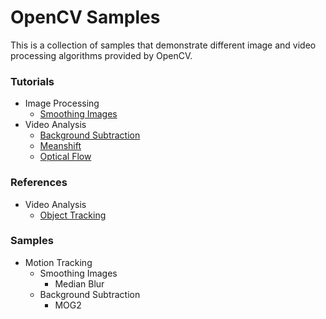 # OpenCV Samples

This is a collection of samples that demonstrate different image and video processing algorithms provided by OpenCV.

### Tutorials
* Image Processing
  * [Smoothing Images](http://docs.opencv.org/master/d4/d13/tutorial_py_filtering.html)
* Video Analysis
  * [Background Subtraction](http://docs.opencv.org/master/db/d5c/tutorial_py_bg_subtraction.html)
  * [Meanshift](http://docs.opencv.org/master/db/df8/tutorial_py_meanshift.html)
  * [Optical Flow](http://docs.opencv.org/master/d7/d8b/tutorial_py_lucas_kanade.html)

### References
* Video Analysis
  * [Object Tracking](http://docs.opencv.org/master/dc/d6b/group__video__track.html)

### Samples
* Motion Tracking
  * Smoothing Images
      * Median Blur
  * Background Subtraction
      * MOG2

